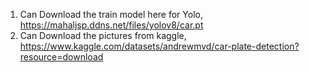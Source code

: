 1. Can Download the train model here for Yolo, https://mahaljsp.ddns.net/files/yolov8/car.pt
2. Can Download the pictures from kaggle, https://www.kaggle.com/datasets/andrewmvd/car-plate-detection?resource=download
